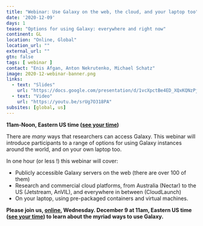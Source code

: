 ```yaml
---
title: "Webinar: Use Galaxy on the web, the cloud, and your laptop too"
date: '2020-12-09'
days: 1
tease: "Options for using Galaxy: everywhere and right now"
continent: GL
location: "Online, Global"
location_url: ""
external_url: ""
gtn: false
tags: [ webinar ]
contact: "Enis Afgan, Anton Nekrutenko, Michael Schatz"
image: 2020-12-webinar-banner.png
links:
  - text: "Slides"
    url: "https://docs.google.com/presentation/d/1vcXpctBe4ED_XQxKQNzPjkAjRuNZiqAsBXe5ws4CCHE/edit?usp=sharing"
  - text: "Video"
    url: "https://youtu.be/srUg7O318PA"
subsites: [global, us]
---
```


**11am-Noon, Eastern US time ([see your time](https://www.timeanddate.com/worldclock/fixedtime.html?msg=Webinar%3A+Use+Galaxy+everywhere&iso=20201209T11&p1=419&am=55))**

There are *many* ways that researchers can access Galaxy.  This webinar will introduce participants to a range of options for using Galaxy instances around the world, and on your own laptop too.

In one hour (or less !) this webinar will cover:

* Publicly accessible Galaxy servers on the web (there are over 100 of them)
* Research and commercial cloud platforms, from Australia (Nectar) to the US (Jetstream, AnVIL), and everywhere in between (CloudLaunch)
* On your laptop, using pre-packaged containers and virtual machines.

**Please join us, [online](https://zoom.us/j/96701808168?pwd=K2trVG1HVUR1THJua1JOZG9MOWd1UT09), Wednesday. December 9 at 11am, Eastern US time ([see your time](https://www.timeanddate.com/worldclock/fixedtime.html?msg=Webinar%3A+Use+Galaxy+everywhere&iso=20201209T11&p1=419&am=55)) to learn about the myriad ways to use Galaxy.**

